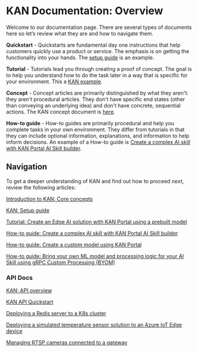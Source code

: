 # KAN Documentation: Overview

Welcome to our documentation page. There are several types of documents here so let’s review what they are and how to navigate them.

**Quickstart** - Quickstarts are fundamental day one instructions that help customers quickly use a product or service. The emphasis is on getting the functionality into your hands. The [setup guide](setup-guide.md) is an example.

**Tutorial** - Tutorials lead you through creating a proof of concept. The goal is to help you understand how to do the task later in a way that is specific for your environment. This a [KAN example](Tutorial-Create-an-Edge-AI-solution-with-KubeAI-Application-Nucleus-for-edge-Portal.md).

**Concept** - Concept articles are primarily distinguished by what they aren't: they aren't procedural articles. They don't have specific end states (other than conveying an underlying idea) and don't have concrete, sequential actions. The KAN concept document is [here](concepts-kan.md).

**How-to guide** - How-to guides are primarily procedural and help you complete tasks in your own environment. They differ from tutorials in that they can include optional information, explanations, and information to help inform decisions. An example of a How-to guide is [Create a complex AI skill with KAN Portal AI Skill builder](Create-a-complex-AI-skill.md).

## Navigation

To get a deeper understanding of KAN and find out how to proceed next, review the following articles: 

[Introduction to KAN: Core concepts](concepts-kan.md)

[KAN: Setup guide](setup-guide.md)

[Tutorial: Create an Edge AI solution with KAN Portal using a prebuilt model](Tutorial-Create-an-Edge-AI-solution-with-Azure-Percept-Open-Source-Project.md)

[How-to guide: Create a complex AI skill with KAN Portal AI Skill builder](Create-a-complex-AI-skill.md)

[How-to guide: Create a custom model using KAN Portal](Create-a-custom-model.md)

[How-to guide: Bring your own ML model and processing logic for your AI Skill using gRPC Custom Processing (BYOM)](/docs/tutorial/How-to-BYOM.md)


### API Docs

[KAN: API overview](../api/README.md)

[KAN API Quickstart](../api/quick_start/quick_start.md)

[Deploying a Redis server to a K8s cluster](../api/quick_start/deploy_redis_k8s.md)
  
[Deploying a simulated temperature sensor solution to an Azure IoT Edge device](../api/quick_start/deploy_solution_to_azure_iot_edge.md)

[Managing RTSP cameras connected to a gateway](/docs/api/quick_start/manage_rtsp_cameras.md)